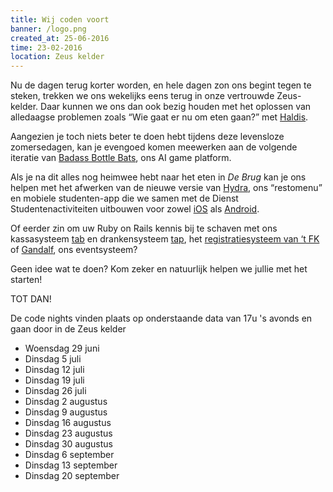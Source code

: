 ```yaml
---
title: Wij coden voort
banner: /logo.png
created_at: 25-06-2016
time: 23-02-2016
location: Zeus kelder
---
```


Nu de dagen terug korter worden, en hele dagen zon ons begint tegen te steken, trekken we ons wekelijks eens terug in onze vertrouwde Zeus-kelder. Daar kunnen we ons dan ook bezig houden met het oplossen van alledaagse problemen zoals “Wie gaat er nu om eten gaan?” met <a href="https://zeus.ugent.be/git/haldis">Haldis</a>.

Aangezien je toch niets beter te doen hebt tijdens deze levensloze zomersedagen, kan je evengoed komen meewerken aan de volgende iteratie van <a href="https://zeus.ugent.be/git/aichallenge">Badass Bottle Bats</a>, ons AI game platform.

Als je na dit alles nog heimwee hebt naar het eten in <em>De Brug</em> kan je ons helpen met het afwerken van de nieuwe versie van <a href="https://zeus.ugent.be/git/hydra">Hydra</a>, ons “restomenu” en mobiele studenten-app die we samen met de Dienst Studentenactiviteiten uitbouwen voor zowel <a href="https://zeus.ugent.be/git/hydra-iOS">iOS</a> als <a href="https://zeus.ugent.be/git/hydra-android">Android</a>.
<!--more-->
Of eerder zin om uw Ruby on Rails kennis bij te schaven met ons kassasysteem <a href="https://zeus.ugent.be/git/tab">tab</a> en drankensysteem <a href="https://zeus.ugent.be/git/tap">tap</a>, het <a href="https://zeus.ugent.be/git/fk-enrolment">registratiesysteem van ‘t FK </a>of <a href="https://zeus.ugent.be/git/gandalf">Gandalf</a>, ons eventsysteem?

Geen idee wat te doen? Kom zeker en natuurlijk helpen we jullie met het starten!

TOT DAN!

De code nights vinden plaats op onderstaande data van 17u 's avonds en gaan door in de Zeus kelder
<ul>
	<li>Woensdag 29 juni</li>
	<li>Dinsdag 5 juli</li>
	<li>Dinsdag 12 juli</li>
	<li>Dinsdag 19 juli</li>
	<li>Dinsdag 26 juli</li>
	<li>Dinsdag 2 augustus</li>
	<li>Dinsdag 9 augustus</li>
	<li>Dinsdag 16 augustus</li>
	<li>Dinsdag 23 augustus</li>
	<li>Dinsdag 30 augustus</li>
	<li>Dinsdag 6 september</li>
	<li>Dinsdag 13 september</li>
	<li>Dinsdag 20 september</li>
</ul>